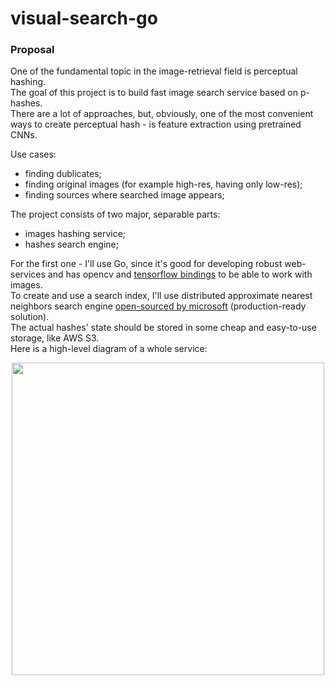 # visual-search-go

### Proposal  

One of the fundamental topic in the image-retrieval field is perceptual hashing.  
The goal of this project is to build fast image search service based on p-hashes.  
There are a lot of approaches, but, obviously, one of the most convenient ways to create perceptual hash - is feature extraction using pretrained CNNs.  

Use cases:  
 - finding dublicates;  
 - finding original images (for example high-res, having only low-res);  
 - finding sources where searched image appears;  
 
The project consists of two major, separable parts:  
 - images hashing service;  
 - hashes search engine;  

For the first one - I'll use Go, since it's good for developing robust web-services and has opencv and [tensorflow bindings](https://syslog.ravelin.com/go-tensorflow-74d1101fab3f) to be able to work with images.  
To create and use a search index, I'll use distributed approximate nearest neighbors search engine [open-sourced by microsoft](https://github.com/microsoft/SPTAG) (production-ready solution).  
The actual hashes' state should be stored in some cheap and easy-to-use storage, like AWS S3.  
Here is a high-level diagram of a whole service:  
<p align="center"> <img src="https://github.com/gasparian/visual-search-go/blob/master/imgs/random - images-search.jpg" height=500 /> </p>  

